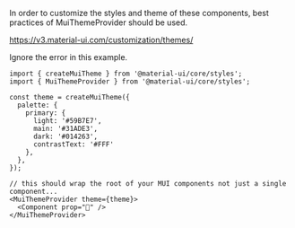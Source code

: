 In order to customize the styles and theme of these components, best practices of MuiThemeProvider should be used.

https://v3.material-ui.com/customization/themes/

Ignore the error in this example.

```
import { createMuiTheme } from '@material-ui/core/styles';
import { MuiThemeProvider } from '@material-ui/core/styles';

const theme = createMuiTheme({
  palette: {
    primary: {
      light: '#59B7E7',
      main: '#31ADE3',
      dark: '#014263',
      contrastText: '#FFF'
    },
  },
});

// this should wrap the root of your MUI components not just a single component...
<MuiThemeProvider theme={theme}>
  <Component prop="🍕" />
</MuiThemeProvider>
```
